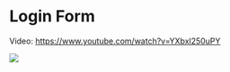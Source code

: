 # Login Form

Video: <https://www.youtube.com/watch?v=YXbxl250uPY>

<a href="https://www.youtube.com/watch?v=YXbxl250uPY">
  <img src="https://img.youtube.com/vi/YXbxl250uPY/0.jpg">
</a>
